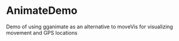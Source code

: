 # AnimateDemo
Demo of using gganimate as an alternative to moveVis for visualizing movement and GPS locations 
